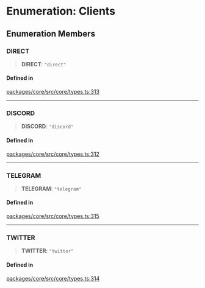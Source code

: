# Enumeration: Clients

## Enumeration Members

### DIRECT

> **DIRECT**: `"direct"`

#### Defined in

[packages/core/src/core/types.ts:313](https://github.com/ai16z/eliza/blob/d30d0a6e4929f1f9ad2fee78a425cc005922c069/packages/core/src/core/types.ts#L313)

***

### DISCORD

> **DISCORD**: `"discord"`

#### Defined in

[packages/core/src/core/types.ts:312](https://github.com/ai16z/eliza/blob/d30d0a6e4929f1f9ad2fee78a425cc005922c069/packages/core/src/core/types.ts#L312)

***

### TELEGRAM

> **TELEGRAM**: `"telegram"`

#### Defined in

[packages/core/src/core/types.ts:315](https://github.com/ai16z/eliza/blob/d30d0a6e4929f1f9ad2fee78a425cc005922c069/packages/core/src/core/types.ts#L315)

***

### TWITTER

> **TWITTER**: `"twitter"`

#### Defined in

[packages/core/src/core/types.ts:314](https://github.com/ai16z/eliza/blob/d30d0a6e4929f1f9ad2fee78a425cc005922c069/packages/core/src/core/types.ts#L314)
